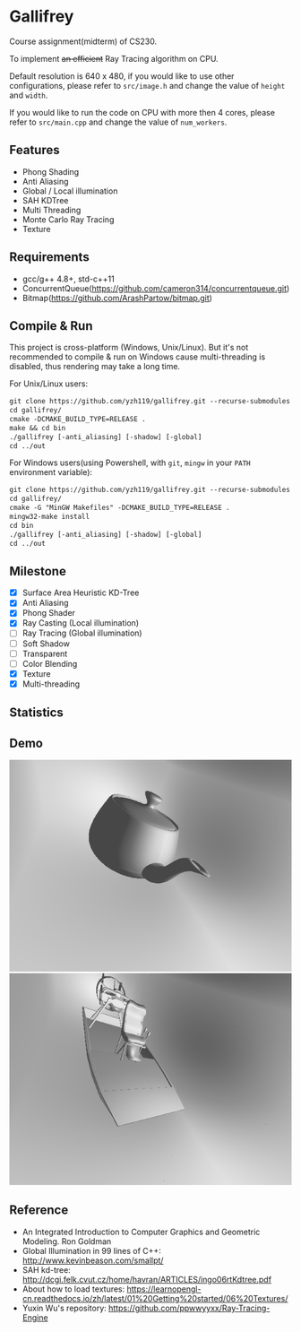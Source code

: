 # Gallifrey
Course assignment(midterm) of CS230.

To implement <del>an efficient</del> Ray Tracing algorithm on CPU.

Default resolution is 640 x 480, if you would like to use other configurations, please refer to `src/image.h` and change the value of `height` and `width`.

If you would like to run the code on CPU with more then 4 cores, please refer to `src/main.cpp` and change the value of `num_workers`.

## Features

- Phong Shading
- Anti Aliasing
- Global / Local illumination
- SAH KDTree
- Multi Threading
- Monte Carlo Ray Tracing
- Texture

## Requirements

- gcc/g++ 4.8+, std-c++11
- ConcurrentQueue(https://github.com/cameron314/concurrentqueue.git)
- Bitmap(https://github.com/ArashPartow/bitmap.git)

## Compile & Run
This project is cross-platform (Windows, Unix/Linux). But it's not recommended to compile & run on Windows cause multi-threading is disabled, thus rendering may take a long time.

For Unix/Linux users:

    git clone https://github.com/yzh119/gallifrey.git --recurse-submodules
    cd gallifrey/
    cmake -DCMAKE_BUILD_TYPE=RELEASE .
    make && cd bin
    ./gallifrey [-anti_aliasing] [-shadow] [-global]
    cd ../out

For Windows users(using Powershell, with `git`, `mingw` in your `PATH` environment variable):

    git clone https://github.com/yzh119/gallifrey.git --recurse-submodules
    cd gallifrey/
    cmake -G "MinGW Makefiles" -DCMAKE_BUILD_TYPE=RELEASE .
    mingw32-make install
    cd bin
    ./gallifrey [-anti_aliasing] [-shadow] [-global]
    cd ../out

## Milestone
- [x] Surface Area Heuristic KD-Tree
- [x] Anti Aliasing
- [x] Phong Shader
- [x] Ray Casting (Local illumination)
- [ ] Ray Tracing (Global illumination)
- [ ] Soft Shadow
- [ ] Transparent
- [ ] Color Blending
- [x] Texture
- [x] Multi-threading

## Statistics

## Demo
![teapot](demo/teapot.bmp)
![airboat](demo/airboat.bmp)

## Reference
- An Integrated Introduction to Computer Graphics and Geometric Modeling. Ron Goldman
- Global Illumination in 99 lines of C++: http://www.kevinbeason.com/smallpt/
- SAH kd-tree: http://dcgi.felk.cvut.cz/home/havran/ARTICLES/ingo06rtKdtree.pdf
- About how to load textures: https://learnopengl-cn.readthedocs.io/zh/latest/01%20Getting%20started/06%20Textures/
- Yuxin Wu's repository: https://github.com/ppwwyyxx/Ray-Tracing-Engine
